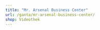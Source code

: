 ```yaml
---
title: "Mr. Arsenal Business Center"
url: /ganta/mr-arsenal-business-center/
shop: Videothek
---
```

